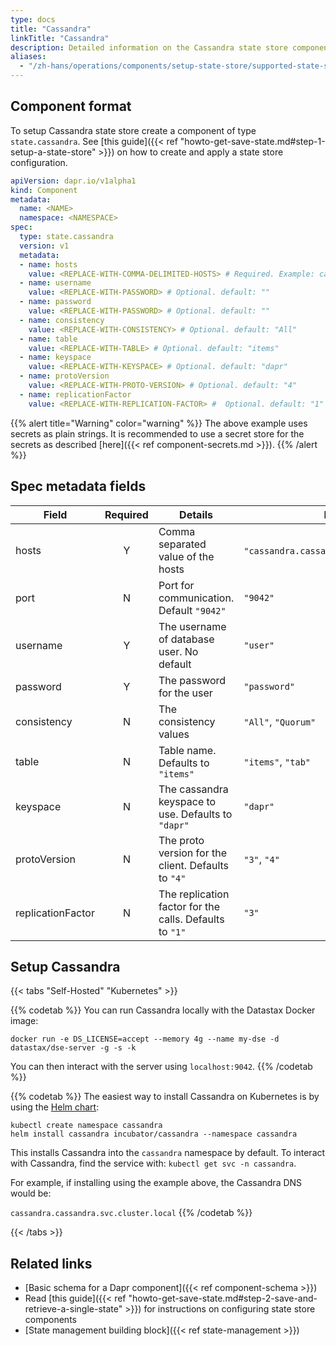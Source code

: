 ```yaml
---
type: docs
title: "Cassandra"
linkTitle: "Cassandra"
description: Detailed information on the Cassandra state store component
aliases:
  - "/zh-hans/operations/components/setup-state-store/supported-state-stores/setup-cassandra/"
---
```


## Component format

To setup Cassandra state store create a component of type `state.cassandra`. See [this guide]({{< ref "howto-get-save-state.md#step-1-setup-a-state-store" >}}) on how to create and apply a state store configuration.

```yaml
apiVersion: dapr.io/v1alpha1
kind: Component
metadata:
  name: <NAME>
  namespace: <NAMESPACE>
spec:
  type: state.cassandra
  version: v1
  metadata:
  - name: hosts
    value: <REPLACE-WITH-COMMA-DELIMITED-HOSTS> # Required. Example: cassandra.cassandra.svc.cluster.local
  - name: username
    value: <REPLACE-WITH-PASSWORD> # Optional. default: ""
  - name: password
    value: <REPLACE-WITH-PASSWORD> # Optional. default: ""
  - name: consistency
    value: <REPLACE-WITH-CONSISTENCY> # Optional. default: "All"
  - name: table
    value: <REPLACE-WITH-TABLE> # Optional. default: "items"
  - name: keyspace
    value: <REPLACE-WITH-KEYSPACE> # Optional. default: "dapr"
  - name: protoVersion
    value: <REPLACE-WITH-PROTO-VERSION> # Optional. default: "4"
  - name: replicationFactor
    value: <REPLACE-WITH-REPLICATION-FACTOR> #  Optional. default: "1"
```

{{% alert title="Warning" color="warning" %}}
The above example uses secrets as plain strings. It is recommended to use a secret store for the secrets as described [here]({{< ref component-secrets.md >}}).
{{% /alert %}}

## Spec metadata fields

| Field              | Required | Details | Example |
|--------------------|:--------:|---------|---------|
| hosts             | Y        | Comma separated value of the hosts | `"cassandra.cassandra.svc.cluster.local"`.
| port              | N        |  Port for communication. Default `"9042"` | `"9042"`
| username          | Y        | The username of database user. No default | `"user"`
| password          | Y        | The password for the user  | `"password"`
| consistency       | N        | The consistency values | `"All"`, `"Quorum"`
| table             | N        | Table name. Defaults to `"items"` | `"items"`, `"tab"`
| keyspace          | N        | The cassandra keyspace to use. Defaults to `"dapr"` | `"dapr"`
| protoVersion      | N        | The proto version for the client. Defaults to `"4"` | `"3"`, `"4"`
| replicationFactor | N        | The replication factor for the calls. Defaults to `"1"` | `"3"`

## Setup Cassandra

{{< tabs "Self-Hosted" "Kubernetes" >}}

{{% codetab %}}
You can run Cassandra locally with the Datastax Docker image:

```
docker run -e DS_LICENSE=accept --memory 4g --name my-dse -d datastax/dse-server -g -s -k
```

You can then interact with the server using `localhost:9042`.
{{% /codetab %}}

{{% codetab %}}
The easiest way to install Cassandra on Kubernetes is by using the [Helm chart](https://github.com/helm/charts/tree/master/incubator/cassandra):

```
kubectl create namespace cassandra
helm install cassandra incubator/cassandra --namespace cassandra
```

This installs Cassandra into the `cassandra` namespace by default.
To interact with Cassandra, find the service with: `kubectl get svc -n cassandra`.

For example, if installing using the example above, the Cassandra DNS would be:

`cassandra.cassandra.svc.cluster.local`
{{% /codetab %}}

{{< /tabs >}}

## Related links
- [Basic schema for a Dapr component]({{< ref component-schema >}})
- Read [this guide]({{< ref "howto-get-save-state.md#step-2-save-and-retrieve-a-single-state" >}}) for instructions on configuring state store components
- [State management building block]({{< ref state-management >}})
